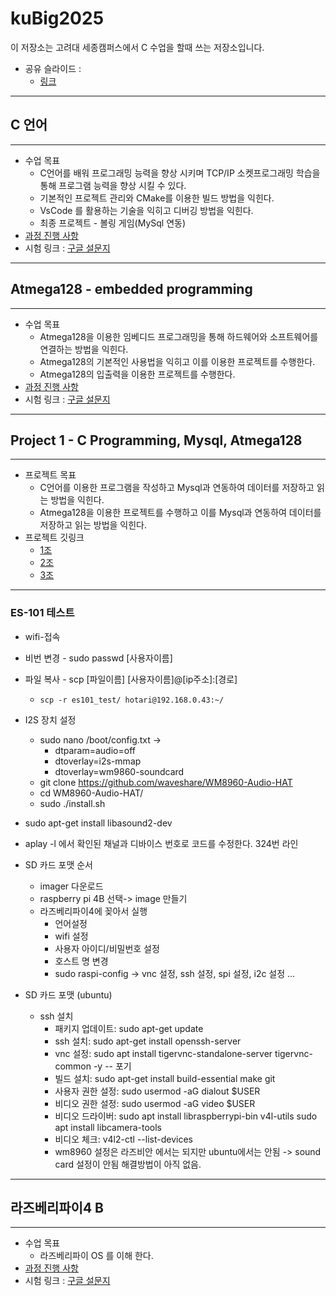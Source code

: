 # kuBig2025

이 저장소는 고려대 세종캠퍼스에서 C 수업을 할때 쓰는 저장소입니다.

- 공유 슬라이드 :
  - [링크](https://docs.google.com/presentation/d/1hUhaFz0kHQDm4hWiixyNaFHurTdKVZKouBQJ8HChjd0/edit#slide=id.p)

---

## C 언어

---

- 수업 목표
  - C언어를 배워 프로그래밍 능력을 향상 시키며 TCP/IP 소켓프로그래밍 학습을 통해 프로그램 능력을 향상 시킬 수 있다.
  - 기본적인 프로젝트 관리와 CMake를 이용한 빌드 방법을 익힌다.
  - VsCode 를 활용하는 기술을 익히고 디버깅 방법을 익힌다.
  - 최종 프로젝트 - 볼링 게임(MySql 연동)
- [과정 진행 사항](doc/c_programming.md)
- 시험 링크 : [구글 설문지](https://forms.gle/xcMTavAxecmgJHL98)

---

## Atmega128 - embedded programming

---

- 수업 목표
  - Atmega128을 이용한 임베디드 프로그래밍을 통해 하드웨어와 소프트웨어를 연결하는 방법을 익힌다.
  - Atmega128의 기본적인 사용법을 익히고 이를 이용한 프로젝트를 수행한다.
  - Atmega128의 입출력을 이용한 프로젝트를 수행한다.
- [과정 진행 사항](doc/atmega128.md)
- 시험 링크 : [구글 설문지]()

---

## Project 1 - C Programming, Mysql, Atmega128

---

- 프로젝트 목표
  - C언어를 이용한 프로그램을 작성하고 Mysql과 연동하여 데이터를 저장하고 읽는 방법을 익힌다.
  - Atmega128을 이용한 프로젝트를 수행하고 이를 Mysql과 연동하여 데이터를 저장하고 읽는 방법을 익힌다.
- 프로젝트 깃링크
  - [1조](https://github.com/example/group1)
  - [2조](https://github.com/example/group2)
  - [3조](https://github.com/example/group3)

---

### ES-101 테스트

- wifi-접속
- 비번 변경 - sudo passwd [사용자이름]
- 파일 복사 - scp [파일이름] [사용자이름]@[ip주소]:[경로]
  - `scp -r es101_test/ hotari@192.168.0.43:~/`
- I2S 장치 설정
  - sudo nano /boot/config.txt ->
    - dtparam=audio=off
    - dtoverlay=i2s-mmap
    - dtoverlay=wm9860-soundcard
  - git clone https://github.com/waveshare/WM8960-Audio-HAT
  - cd WM8960-Audio-HAT/
  - sudo ./install.sh
- sudo apt-get install libasound2-dev
- aplay -l 에서 확인된 채널과 디바이스 번호로 코드를 수정한다. 324번 라인

- SD 카드 포맷 순서
  - imager 다운로드
  - raspberry pi 4B 선택-> image 만들기
  - 라즈베리파이4에 꽂아서 실행
    - 언어설정
    - wifi 설정
    - 사용자 아이디/비밀번호 설정
    - 호스트 명 변경
    - sudo raspi-config -> vnc 설정, ssh 설정, spi 설정, i2c 설정 ...

- SD 카드 포맷 (ubuntu)
  - ssh 설치
    - 패키지 업데이트: sudo apt-get update
    - ssh 설치: sudo apt-get install openssh-server
    - vnc 설정: sudo apt install tigervnc-standalone-server tigervnc-common -y -- 포기
    - 빌드 설치: sudo apt-get install build-essential make git
    - 사용자 권한 설정: sudo usermod -aG dialout $USER
    - 비디오 권한 설정: sudo usermod -aG video $USER
    - 비디오 드라이버: sudo apt install libraspberrypi-bin v4l-utils sudo apt install libcamera-tools 
    - 비디오 체크: v4l2-ctl --list-devices
    - wm8960 설정은 라즈비안 에서는 되지만 ubuntu에서는 안됨 -> sound card 설정이 안됨 해결방법이 아직 없음.

---

## 라즈베리파이4 B

---

- 수업 목표
  - 라즈베리파이 OS 를 이해 한다.
- [과정 진행 사항](doc/raspberry_pi.md)
- 시험 링크 : [구글 설문지]()